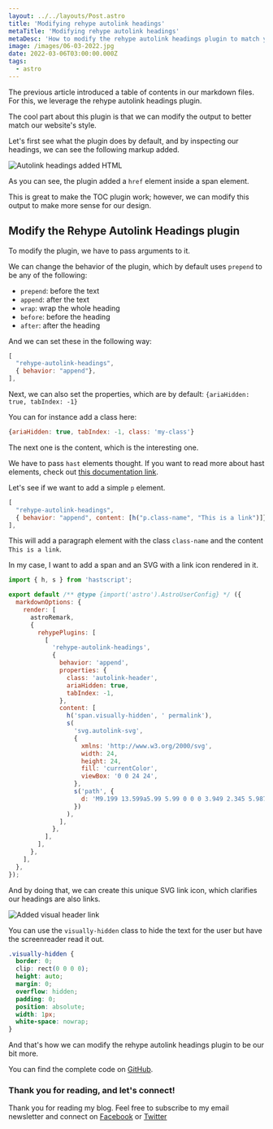 ```yaml
---
layout: ../../layouts/Post.astro
title: 'Modifying rehype autolink headings'
metaTitle: 'Modifying rehype autolink headings'
metaDesc: 'How to modify the rehype autolink headings plugin to match your website style'
image: /images/06-03-2022.jpg
date: 2022-03-06T03:00:00.000Z
tags:
  - astro
---
```


The previous article introduced a table of contents in our markdown files.
For this, we leverage the rehype autolink headings plugin.

The cool part about this plugin is that we can modify the output to better match our website's style.

Let's first see what the plugin does by default, and by inspecting our headings, we can see the following markup added.

![Autolink headings added HTML](https://cdn.hashnode.com/res/hashnode/image/upload/v1645887132652/UaGnaRaT0.png)

As you can see, the plugin added a `href` element inside a span element.

This is great to make the TOC plugin work; however, we can modify this output to make more sense for our design.

## Modify the Rehype Autolink Headings plugin

To modify the plugin, we have to pass arguments to it.

We can change the behavior of the plugin, which by default uses `prepend` to be any of the following:

- `prepend`: before the text
- `append`: after the text
- `wrap`: wrap the whole heading
- `before`: before the heading
- `after`: after the heading

And we can set these in the following way:

```js
[
  "rehype-autolink-headings",
  { behavior: "append"},
],
```

Next, we can also set the properties, which are by default: `{ariaHidden: true, tabIndex: -1}`

You can for instance add a class here:

```js
{ariaHidden: true, tabIndex: -1, class: 'my-class'}
```

The next one is the content, which is the interesting one.

We have to pass `hast` elements thought.
If you want to read more about hast elements, check out [this documentation link](https://github.com/syntax-tree/hast).

Let's see if we want to add a simple `p` element.

```js
[
  "rehype-autolink-headings",
  { behavior: "append", content: [h("p.class-name", "This is a link")]},
],
```

This will add a paragraph element with the class `class-name` and the content `This is a link`.

In my case, I want to add a span and an SVG with a link icon rendered in it.

```js
import { h, s } from 'hastscript';

export default /** @type {import('astro').AstroUserConfig} */ ({
  markdownOptions: {
    render: [
      astroRemark,
      {
        rehypePlugins: [
          [
            'rehype-autolink-headings',
            {
              behavior: 'append',
              properties: {
                class: 'autolink-header',
                ariaHidden: true,
                tabIndex: -1,
              },
              content: [
                h('span.visually-hidden', ' permalink'),
                s(
                  'svg.autolink-svg',
                  {
                    xmlns: 'http://www.w3.org/2000/svg',
                    width: 24,
                    height: 24,
                    fill: 'currentColor',
                    viewBox: '0 0 24 24',
                  },
                  s('path', {
                    d: 'M9.199 13.599a5.99 5.99 0 0 0 3.949 2.345 5.987 5.987 0 0 0 5.105-1.702l2.995-2.994a5.992 5.992 0 0 0 1.695-4.285 5.976 5.976 0 0 0-1.831-4.211 5.99 5.99 0 0 0-6.431-1.242 6.003 6.003 0 0 0-1.905 1.24l-1.731 1.721a.999.999 0 1 0 1.41 1.418l1.709-1.699a3.985 3.985 0 0 1 2.761-1.123 3.975 3.975 0 0 1 2.799 1.122 3.997 3.997 0 0 1 .111 5.644l-3.005 3.006a3.982 3.982 0 0 1-3.395 1.126 3.987 3.987 0 0 1-2.632-1.563A1 1 0 0 0 9.201 13.6zm5.602-3.198a5.99 5.99 0 0 0-3.949-2.345 5.987 5.987 0 0 0-5.105 1.702l-2.995 2.994a5.992 5.992 0 0 0-1.695 4.285 5.976 5.976 0 0 0 1.831 4.211 5.99 5.99 0 0 0 6.431 1.242 6.003 6.003 0 0 0 1.905-1.24l1.723-1.723a.999.999 0 1 0-1.414-1.414L9.836 19.81a3.985 3.985 0 0 1-2.761 1.123 3.975 3.975 0 0 1-2.799-1.122 3.997 3.997 0 0 1-.111-5.644l3.005-3.006a3.982 3.982 0 0 1 3.395-1.126 3.987 3.987 0 0 1 2.632 1.563 1 1 0 0 0 1.602-1.198z',
                  })
                ),
              ],
            },
          ],
        ],
      },
    ],
  },
});
```

And by doing that, we can create this unique SVG link icon, which clarifies our headings are also links.

![Added visual header link](https://cdn.hashnode.com/res/hashnode/image/upload/v1645888168147/ZWvDf5mNq.png)

You can use the `visually-hidden` class to hide the text for the user but have the screenreader read it out.

```css
.visually-hidden {
  border: 0;
  clip: rect(0 0 0 0);
  height: auto;
  margin: 0;
  overflow: hidden;
  padding: 0;
  position: absolute;
  width: 1px;
  white-space: nowrap;
}
```

And that's how we can modify the rehype autolink headings plugin to be our bit more.

You can find the complete code on [GitHub](https://github.com/rebelchris/astro-toc/tree/autolink-headings).

### Thank you for reading, and let's connect!

Thank you for reading my blog. Feel free to subscribe to my email newsletter and connect on [Facebook](https://www.facebook.com/DailyDevTipsBlog) or [Twitter](https://twitter.com/DailyDevTips1)
